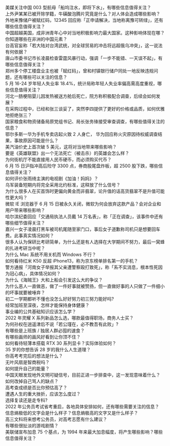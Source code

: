 美媒关注中国 003 型航母「船坞注水，即将下水」，有哪些信息值得关注？  
上外尹某某已被开除学籍，牛磺酸泡腾片究竟是什么？对人体会造成哪些影响？  
外地来豫储户被赋红码，12345 回应称「正申请解决，当地称离豫可转绿」，还有哪些信息值得关注？  
中国超越美国，成非洲青年心中对当地积极影响力最大国家。这种影响体现在哪？你知道哪些在非洲的中国元素？  
台高官妄称「若大陆对台湾武统，对全球贸易的冲击将远超俄乌冲突」，这一说法有何依据？  
唐山市委书记市长凌晨检查雷霆风暴行动，强调「一步不能错、一天误不起」，有哪些信息值得关注？  
郑州多个停工楼盘业主也被「赋红码」，曾和村镇银行储户同处一地反映违规问题，还有哪些可以关注的信息？  
5 月 16-24 岁年轻人失业率 18.4%，统计局称年轻人失业率偏高需高度重视，哪些信息值得关注？  
河北一肠梗阻婴儿因发热被送方舱后死亡，院方称积极配合调查，后续会如何发展？  
在采购过程中，已经和张三谈妥了，突然李四提供了更好的价格或品质，如何优雅地拒绝张三？  
国家粮食和物资储备局原党组书记、局长张务锋接受审查调查，有哪些值得关注的信息？  
鄂尔多斯一华为手机专卖店起火致 2 人身亡， 华为回应称火灾原因待权威调查结果，事故原因可能是什么？  
美汽油价史上首次破 5 美元，这将对当地带来哪些影响？  
要是《英雄联盟》出一个无法死亡（被击杀）的英雄会怎么样？  
为何街机厅不能直接用人民币硬币，而必须购买代币？  
6 月 15 日沪指冲高后险守 3300 点，券商股尾盘炸板，超 2500 股下跌，哪些信息值得关注？  
如何评价张雨绮主演的电视剧《加油！妈妈》？  
乌军装备短期内将完全采用北约标准，这释放了什么信号？  
为什么很多人在买首饰时更偏向黄金而非翡翠，论升值的话高货翡翠不是升值可能性更大吗？  
微软 IE 浏览器于 6 月 15 日被永久关闭，微软为何会放弃这款产品？会对企业和用户带来哪些影响？  
哈尔滨纪委回应「交通局执法人员戴 14 万名表」，称「正在调查」，该事件中还有哪些细节值得关注？  
嘉兴一女子凌晨打黑车被司机尾随至家门口，事后女子道歉称司机只是想要回车费。此事真实情况如何？  
很多人认为保研比考研简单，为什么还是有人选择在大学期间不努力，最后一窝蜂的扎进考研当中呢？  
为什么 Mac 系统不用关机而 Windows 不行？  
如何看待红米 K50 反超 iPhone13，称为京东榜单排名第一的手机？  
警方通报「河南女子举报其父亲遭警察殴打致死」，称「系不实消息，根本性死因为冠心病」，具体情况如何？  
为什么《海贼王》大和上船会引发这么大的争议？  
为什么恶人一直做恶，做了一件好事就被赞扬，但一直做好事的人只做了一件细小的坏事就要被唾弃？  
初二一学期都听不懂也没怎么好好努力初三努力能好吗?  
经常加班至深夜，怎样才能保持身体健康？  
事业编的公共基础知识应该怎么学？  
2022 年灵耀 X 系列新品怎么选，哪款最值得职场，商务人士买？  
为何孙权在逍遥津后不说「若公瑾在，必不教吾有此败」?  
有哪些是上班族 / 独居人群必囤的速食？  
有哪些画师的画风好看到让你顶不住？  
如何看待轻薄本搭载 RTX 30 系列显卡？实际体验如何？  
35 岁的你想告诉 28 岁的我什么人生道理？  
你高考考完后的想法是什么？  
无叶风扇是智商税吗？  
如何提升自己的能量？  
中国天眼发现地外文明可疑信号，目前正进一步排查中，这一发现意味着什么？  
如何改掉自己骂人的缺点？  
高考查成绩是否比你预估高了？  
遭遇人生的重大挫折，应该怎么度过？  
选择复读还是走专科?  
2022 年公务员考试省考重启，各地具体安排如何，还有哪些需要关注的信息？  
信息熵极低的文字会是什么样子？信息熵极高的文字又是什么样子？  
高三文科将来想考公务员，对高考志愿有什么建议？  
有哪些很扯淡的游戏剧情？  
美联储宣布加息 75 个基点，为 1994 年来最大加息幅度，将产生哪些影响？哪些信息值得关注？  

